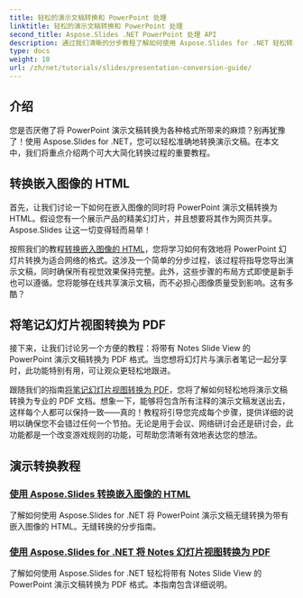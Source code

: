 ```yaml
---
title: 轻松的演示文稿转换和 PowerPoint 处理
linktitle: 轻松的演示文稿转换和 PowerPoint 处理
second_title: Aspose.Slides .NET PowerPoint 处理 API
description: 通过我们清晰的分步教程了解如何使用 Aspose.Slides for .NET 轻松转换 PowerPoint 演示文稿。
type: docs
weight: 10
url: /zh/net/tutorials/slides/presentation-conversion-guide/
---
```

## 介绍

您是否厌倦了将 PowerPoint 演示文稿转换为各种格式所带来的麻烦？别再犹豫了！使用 Aspose.Slides for .NET，您可以轻松准确地转换演示文稿。在本文中，我们将重点介绍两个可大大简化转换过程的重要教程。

## 转换嵌入图像的 HTML

首先，让我们讨论一下如何在嵌入图像的同时将 PowerPoint 演示文稿转换为 HTML。假设您有一个展示产品的精美幻灯片，并且想要将其作为网页共享。Aspose.Slides 让这一切变得轻而易举！ 

按照我们的教程[转换嵌入图像的 HTML](./converting-html-with-embedded-images/)，您将学习如何有效地将 PowerPoint 幻灯片转换为适合网络的格式。这涉及一个简单的分步过程，该过程将指导您导出演示文稿，同时确保所有视觉效果保持完整。此外，这些步骤的布局方式即使是新手也可以遵循。您将能够在线共享演示文稿，而不必担心图像质量受到影响。这有多酷？

## 将笔记幻灯片视图转换为 PDF

接下来，让我们讨论另一个方便的教程：将带有 Notes Slide View 的 PowerPoint 演示文稿转换为 PDF 格式。当您想将幻灯片与演示者笔记一起分享时，此功能特别有用，可让观众更轻松地跟进。 

跟随我们的指南[将笔记幻灯片视图转换为 PDF](./converting-notes-slide-view-to-pdf/)，您将了解如何轻松地将演示文稿转换为专业的 PDF 文档。想象一下，能够将包含所有注释的演示文稿发送出去，这样每个人都可以保持一致——真的！教程将引导您完成每个步骤，提供详细的说明以确保您不会错过任何一个节拍。无论是用于会议、网络研讨会还是研讨会，此功能都是一个改变游戏规则的功能，可帮助您清晰有效地表达您的想法。

## 演示转换教程
### [使用 Aspose.Slides 转换嵌入图像的 HTML](./converting-html-with-embedded-images/)
了解如何使用 Aspose.Slides for .NET 将 PowerPoint 演示文稿无缝转换为带有嵌入图像的 HTML。无缝转换的分步指南。
### [使用 Aspose.Slides for .NET 将 Notes 幻灯片视图转换为 PDF](./converting-notes-slide-view-to-pdf/)
了解如何使用 Aspose.Slides for .NET 轻松将带有 Notes Slide View 的 PowerPoint 演示文稿转换为 PDF 格式。本指南包含详细说明。